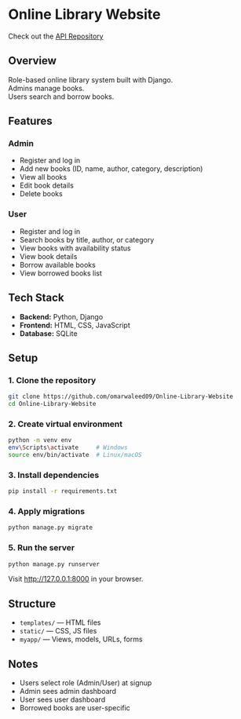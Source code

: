 # Online Library Website
Check out the [API Repository](https://github.com/omarwaleed09/Online-Library-Website)
## Overview
Role-based online library system built with Django.  
Admins manage books.  
Users search and borrow books.

## Features

### Admin
- Register and log in  
- Add new books (ID, name, author, category, description)  
- View all books  
- Edit book details  
- Delete books  

### User
- Register and log in  
- Search books by title, author, or category  
- View books with availability status  
- View book details  
- Borrow available books  
- View borrowed books list  

## Tech Stack
- **Backend:** Python, Django  
- **Frontend:** HTML, CSS, JavaScript  
- **Database:** SQLite  

## Setup

### 1. Clone the repository
```bash
git clone https://github.com/omarwaleed09/Online-Library-Website  
cd Online-Library-Website
```

### 2. Create virtual environment
```bash
python -m venv env
env\Scripts\activate     # Windows  
source env/bin/activate  # Linux/macOS
```

### 3. Install dependencies
```bash
pip install -r requirements.txt
```

### 4. Apply migrations
```bash
python manage.py migrate
```

### 5. Run the server
```bash
python manage.py runserver
```

Visit http://127.0.0.1:8000 in your browser.

## Structure

- `templates/` — HTML files  
- `static/` — CSS, JS files  
- `myapp/` — Views, models, URLs, forms  

## Notes

- Users select role (Admin/User) at signup  
- Admin sees admin dashboard  
- User sees user dashboard  
- Borrowed books are user-specific  




